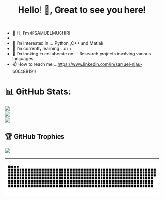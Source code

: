 
<h1 align="center">Hello! 👋, Great  to see you here!</h1>

<br>






- 👋 Hi, I’m  @SAMUELMUCHIRI 
- 
- 👀 I’m interested in ... Python ,C++ and Matlab 
- 🌱 I’m currently learning ...c++
- 💞️ I’m looking to collaborate on ... Research projects involving various languages
- 📫 How to reach me ...https://www.linkedin.com/in/samuel-njau-b00488191/

<!---
SAMUELMUCHIRI/SAMUELMUCHIRI is a ✨ special ✨ repository because its `README.md` (this file) appears on your GitHub profile.
You can click the Preview link to take a look at your changes.
--->





# 📊 GitHub Stats:
![](https://github-readme-stats.vercel.app/api?username=SAMUELMUCHIRI&theme=midnight-purple&hide_border=false&include_all_commits=false&count_private=false)<br/>
![](https://github-readme-streak-stats.herokuapp.com/?user=SAMUELMUCHIRI&theme=midnight-purple&hide_border=false)<br/>
![](https://github-readme-stats.vercel.app/api/top-langs/?username=SAMUELMUCHIRI&theme=midnight-purple&hide_border=false&include_all_commits=false&count_private=false&layout=compact)


## 🏆 GitHub Trophies
![](https://github-profile-trophy.vercel.app/?username=SAMUELMUCHIRI&theme=discord&no-frame=false&no-bg=true&margin-w=4)

<!-- [![Stack Overflow](https://img.shields.io/badge/-Stackoverflow-FE7A16?logo=stack-overflow&logoColor=white)](https://stackoverflow.com/users/17474012) -->

---
<p align="center">
<img src="github-contribution-grid-snake.svg">
</p>
